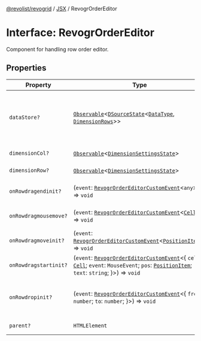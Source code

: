 [@revolist/revogrid](README.md) / [JSX](Namespace.JSX.md) / RevogrOrderEditor

# Interface: RevogrOrderEditor

Component for handling row order editor.

## Properties

| Property | Type | Description | Defined in |
| ------ | ------ | ------ | ------ |
| `dataStore?` | [`Observable`](TypeAlias.Observable.md)\<[`DSourceState`](TypeAlias.DSourceState.md)\<[`DataType`](TypeAlias.DataType.md), [`DimensionRows`](TypeAlias.DimensionRows.md)\>\> | Static stores, not expected to change during component lifetime | [src/components.d.ts:1841](https://github.com/revolist/revogrid/blob/0ab93afcbb5b98b002edc76b162fc6cdefa047cd/src/components.d.ts#L1841) |
| `dimensionCol?` | [`Observable`](TypeAlias.Observable.md)\<[`DimensionSettingsState`](Interface.DimensionSettingsState.md)\> | Dimension settings X | [src/components.d.ts:1845](https://github.com/revolist/revogrid/blob/0ab93afcbb5b98b002edc76b162fc6cdefa047cd/src/components.d.ts#L1845) |
| `dimensionRow?` | [`Observable`](TypeAlias.Observable.md)\<[`DimensionSettingsState`](Interface.DimensionSettingsState.md)\> | Dimension settings Y | [src/components.d.ts:1849](https://github.com/revolist/revogrid/blob/0ab93afcbb5b98b002edc76b162fc6cdefa047cd/src/components.d.ts#L1849) |
| `onRowdragendinit?` | (`event`: [`RevogrOrderEditorCustomEvent`](Interface.RevogrOrderEditorCustomEvent.md)\<`any`\>) => `void` | Row drag ended started | [src/components.d.ts:1853](https://github.com/revolist/revogrid/blob/0ab93afcbb5b98b002edc76b162fc6cdefa047cd/src/components.d.ts#L1853) |
| `onRowdragmousemove?` | (`event`: [`RevogrOrderEditorCustomEvent`](Interface.RevogrOrderEditorCustomEvent.md)\<[`Cell`](Interface.Cell.md)\>) => `void` | Row mouse move started | [src/components.d.ts:1857](https://github.com/revolist/revogrid/blob/0ab93afcbb5b98b002edc76b162fc6cdefa047cd/src/components.d.ts#L1857) |
| `onRowdragmoveinit?` | (`event`: [`RevogrOrderEditorCustomEvent`](Interface.RevogrOrderEditorCustomEvent.md)\<[`PositionItem`](Interface.PositionItem.md)\>) => `void` | Row move started | [src/components.d.ts:1861](https://github.com/revolist/revogrid/blob/0ab93afcbb5b98b002edc76b162fc6cdefa047cd/src/components.d.ts#L1861) |
| `onRowdragstartinit?` | (`event`: [`RevogrOrderEditorCustomEvent`](Interface.RevogrOrderEditorCustomEvent.md)\<\{ `cell`: [`Cell`](Interface.Cell.md); `event`: `MouseEvent`; `pos`: [`PositionItem`](Interface.PositionItem.md); `text`: `string`; \}\>) => `void` | Row drag started | [src/components.d.ts:1865](https://github.com/revolist/revogrid/blob/0ab93afcbb5b98b002edc76b162fc6cdefa047cd/src/components.d.ts#L1865) |
| `onRowdropinit?` | (`event`: [`RevogrOrderEditorCustomEvent`](Interface.RevogrOrderEditorCustomEvent.md)\<\{ `from`: `number`; `to`: `number`; \}\>) => `void` | Row dragged, new range ready to be applied | [src/components.d.ts:1874](https://github.com/revolist/revogrid/blob/0ab93afcbb5b98b002edc76b162fc6cdefa047cd/src/components.d.ts#L1874) |
| `parent?` | `HTMLElement` | Parent element | [src/components.d.ts:1881](https://github.com/revolist/revogrid/blob/0ab93afcbb5b98b002edc76b162fc6cdefa047cd/src/components.d.ts#L1881) |

